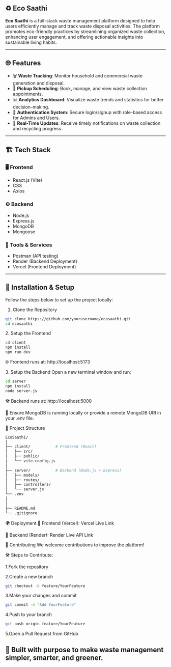 ## ♻️ Eco Saathi

**Eco Saathi** is a full-stack waste management platform designed to help users efficiently manage and track waste disposal activities. The platform promotes eco-friendly practices by streamlining organized waste collection, enhancing user engagement, and offering actionable insights into sustainable living habits.

---

## 🌐 Features

- 🗑️ **Waste Tracking**: Monitor household and commercial waste generation and disposal.  
- 📅 **Pickup Scheduling**: Book, manage, and view waste collection appointments.  
- 📊 **Analytics Dashboard**: Visualize waste trends and statistics for better decision-making.  
- 👥 **Authentication System**: Secure login/signup with role-based access for Admins and Users.  
- 🔄 **Real-Time Updates**: Receive timely notifications on waste collection and recycling progress.

---

## 🏗️ Tech Stack

### 🖥️ Frontend
- React.js (Vite)  
- CSS  
- Axios  

### ⚙️ Backend
- Node.js  
- Express.js  
- MongoDB  
- Mongoose  

### 🧰 Tools & Services
- Postman (API testing)  
- Render (Backend Deployment)  
- Vercel (Frontend Deployment)  

---

## 🚀 Installation & Setup

Follow the steps below to set up the project locally:

 1. Clone the Repository

```bash
git clone https://github.com/yourusername/ecosaathi.git
cd ecosaathi
```
2️. Setup the Frontend
```bash
cd client
npm install
npm run dev
```
🌐 Frontend runs at: http://localhost:5173

3️. Setup the Backend
Open a new terminal window and run:

```bash
cd server
npm install
node server.js
```
🛠️ Backend runs at: http://localhost:5000

📌 Ensure MongoDB is running locally or provide a remote MongoDB URI in your .env file.

📁 Project Structure
```bash
EcoSaathi/
│
├── client/           # Frontend (React)
│   ├── src/
│   ├── public/
│   └── vite.config.js
│
├── server/           # Backend (Node.js + Express)
│   ├── models/
│   ├── routes/
│   ├── controllers/
│   └── server.js
└── .env
│
│
├── README.md
└── .gitignore
```

🌍 Deployment
🔗 Frontend (Vercel): Vercel Live Link

🔗 Backend (Render): Render Live API Link

🤝 Contributing
We welcome contributions to improve the platform!

🛠️ Steps to Contribute:

1.Fork the repository

2.Create a new branch
```bash
git checkout -b feature/YourFeature
```
3.Make your changes and commit
```bash
git commit -m "Add YourFeature"
```
4.Push to your branch
```bash
git push origin feature/YourFeature
```
5.Open a Pull Request from GitHub

## 💚 Built with purpose to make waste management simpler, smarter, and greener.
